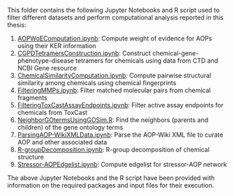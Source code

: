 This folder contains the following Jupyter Notebooks and R script used to filter different datasets and perform computational analysis reported in this thesis:

1) [AOPWoEComputation.ipynb](https://github.com/asamallab/PhDThesis-Ajaya_Kumar_Sahoo/blob/main/Codes/AOPWoEComputation.ipynb): Compute weight of evidence for AOPs using their KER information
2) [CGPDTetramersConstruction.ipynb](https://github.com/asamallab/PhDThesis-Ajaya_Kumar_Sahoo/blob/main/Codes/CGPDTetramersConstruction.ipynb): Construct chemical-gene-phenotype-disease tetramers for chemicals using data from CTD and NCBI Gene resource
3) [ChemicalSimilarityComputation.ipynb](https://github.com/asamallab/PhDThesis-Ajaya_Kumar_Sahoo/blob/main/Codes/ChemicalSimilarityComputation.ipynb): Compute pairwise structural similarity among chemicals using chemical fingerprints
4) [FilteringMMPs.ipynb](https://github.com/asamallab/PhDThesis-Ajaya_Kumar_Sahoo/blob/main/Codes/FilteringMMPs.ipynb): Filter matched molecular pairs from chemical fragments
5) [FilteringToxCastAssayEndpoints.ipynb](https://github.com/asamallab/PhDThesis-Ajaya_Kumar_Sahoo/blob/main/Codes/FilteringToxCastAssayEndpoints.ipynb): Filter active assay endpoints for chemicals from ToxCast
6) [NeighborGOtermsUsingGOSim.R](https://github.com/asamallab/PhDThesis-Ajaya_Kumar_Sahoo/blob/main/Codes/NeighborGOtermsUsingGOSim.R): Find the neighbors (parents and children) of the gene ontology terms
7) [ParsingAOP-WikiXMLData.ipynb](https://github.com/asamallab/PhDThesis-Ajaya_Kumar_Sahoo/blob/main/Codes/ParsingAOP-WikiXMLData.ipynb): Parse the AOP-Wiki XML file to curate AOP and other associated data
8) [R-groupDecomposition.ipynb](https://github.com/asamallab/PhDThesis-Ajaya_Kumar_Sahoo/blob/main/Codes/R-groupDecomposition.ipynb): R-group decomposition of chemical structure
9) [Stressor-AOPEdgelist.ipynb](https://github.com/asamallab/PhDThesis-Ajaya_Kumar_Sahoo/blob/main/Codes/Stressor-AOPEdgelist.ipynb): Compute edgelist for stressor-AOP network

The above Jupyter Notebooks and the R script have been provided with information on the required packages and input files for their execution.
